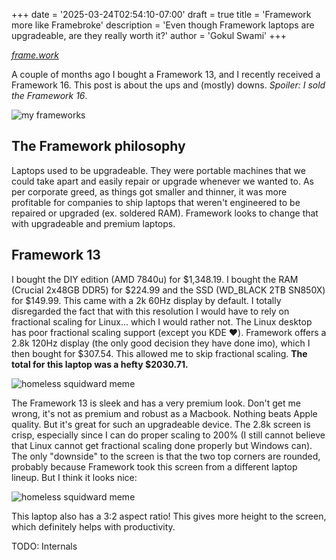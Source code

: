 +++
date = '2025-03-24T02:54:10-07:00'
draft = true
title = 'Framework more like Framebroke'
description = 'Even though Framework laptops are upgradeable, are they really worth it?'
author = 'Gokul Swami'
+++

*[frame.work](https://frame.work/)*

A couple of months ago I bought a Framework 13, and I recently received a Framework 16. This post is about the ups and (mostly) downs. *Spoiler: I sold the Framework 16*.

![my frameworks](/images/framework13_and_16.jpg?width=400)

## The Framework philosophy

Laptops used to be upgradeable. They were portable machines that we could take apart and easily repair or upgrade whenever we wanted to. As per corporate greed, as things got smaller and thinner, it was more profitable for companies to ship laptops that weren't engineered to be repaired or upgraded (ex. soldered RAM). Framework looks to change that with upgradeable and premium laptops.

## Framework 13

I bought the DIY edition (AMD 7840u) for $1,348.19. I bought the RAM (Crucial 2x48GB DDR5) for $224.99 and the SSD (WD_BLACK 2TB SN850X) for $149.99. This came with a 2k 60Hz display by default. I totally disregarded the fact that with this resolution I would have to rely on fractional scaling for Linux... which I would rather not. The Linux desktop has poor fractional scaling support (except you KDE ❤️). Framework offers a 2.8k 120Hz display (the only good decision they have done imo), which I then bought for $307.54. This allowed me to skip fractional scaling. **The total for this laptop was a hefty $2030.71.**

![homeless squidward meme](/images/homeless_squidward.png?width=200)

The Framework 13 is sleek and has a very premium look. Don't get me wrong, it's not as premium and robust as a Macbook. Nothing beats Apple quality. But it's great for such an upgradeable device. The 2.8k screen is crisp, especially since I can do proper scaling to 200% (I still cannot believe that Linux cannot get fractional scaling done properly but Windows can). The only "downside" to the screen is that the two top corners are rounded, probably because Framework took this screen from a different laptop lineup. But I think it looks nice:

![homeless squidward meme](/images/framework_2dot8k_roundedcorner.jpg?width=400)

This laptop also has a 3:2 aspect ratio! This gives more height to the screen, which definitely helps with productivity.

TODO: Internals